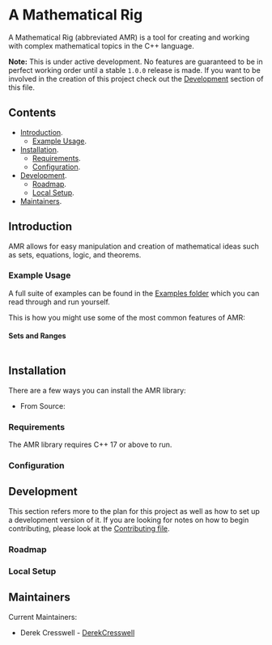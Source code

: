 # A Mathematical Rig

A Mathematical Rig (abbreviated AMR) is a tool for creating and working with complex mathematical topics in the C++ language.

**Note:** This is under active development.
No features are guaranteed to be in perfect working order until a stable `1.0.0` release is made.
If you want to be involved in the creation of this project check out the [Development](#development) section of this file.

## Contents

* [Introduction](#introduction).
	* [Example Usage](#example-usage).
* [Installation](#installation).
	* [Requirements](#requirements).
	* [Configuration](#configuration).
* [Development](#development).
	* [Roadmap](#roadmap).
	* [Local Setup](#local-setup).
* [Maintainers](#maintainers).

## Introduction

AMR allows for easy manipulation and creation of mathematical ideas such as sets, equations, logic, and theorems.

### Example Usage

A full suite of examples can be found in the [Examples folder](./Examples) which you can read through and run yourself.

This is how you might use some of the most common features of AMR:

#### Sets and Ranges

```
```

## Installation

There are a few ways you can install the AMR library:

* From Source:

### Requirements

The AMR library requires C++ 17 or above to run.

### Configuration


## Development

This section refers more to the plan for this project as well as how to set up a development version of it.
If you are looking for notes on how to begin contributing, please look at the [Contributing file](./Contributing.md).

### Roadmap


### Local Setup


## Maintainers

Current Maintainers:

* Derek Cresswell - [DerekCresswell](https://github.com/DerekCresswell)
